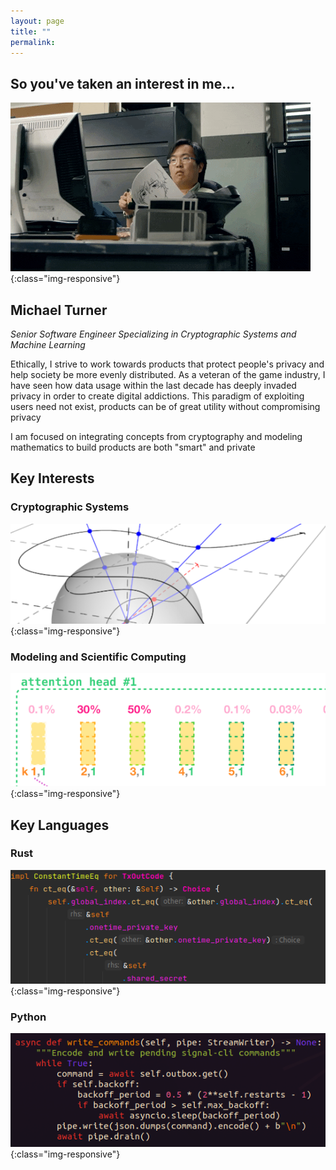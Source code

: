 ```yaml
---
layout: page
title: ""
permalink: 
---
```


## So you've taken an interest in me...
![eyes](images/ezgif-3-48f51aa682f9.gif){:class="img-responsive"}

## Michael Turner

_Senior Software Engineer Specializing in Cryptographic Systems and Machine Learning_

Ethically, I strive to work towards products that protect people's privacy and help society be more evenly distributed. As a veteran of the game industry, I have seen how data usage within the last decade has deeply invaded privacy in order to create digital addictions. This paradigm of exploiting users need not exist, products can be of great utility without compromising privacy

I am focused on integrating concepts from cryptography and modeling mathematics to build products are both "smart" and private

## Key Interests

### Cryptographic Systems

![eliptic_curve](images\elipticcurve.png){:class="img-responsive"}

### Modeling and Scientific Computing

![attention_head](images\transformer.png){:class="img-responsive"}

## Key Languages

### Rust

![rust](images\rustcode.png){:class="img-responsive"}

### Python

![rust](images\python.png){:class="img-responsive"}


